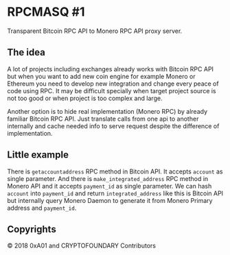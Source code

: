 # RPCMASQ #1

Transparent Bitcoin RPC API to Monero RPC API proxy server.

## The idea

A lot of projects including exchanges already works with Bitcoin RPC API but when you want to add new coin engine for example Monero or Ethereum you need to develop new integration and change every peace of code using RPC. It may be difficult specially when target project source is not too good or when project is too complex and large.

Another option is to hide real implementation (Monero RPC) by already familiar Bitcoin RPC API. Just translate calls from one api to another internally and cache needed info to serve request despite the difference of implementation.

## Little example

There is `getaccountaddress` RPC method in Bitcoin API. It accepts `account` as single parameter. And there is `make_integrated_address` RPC method in Monero API and it accepts `payment_id` as single parameter. We can hash `account` into `payment_id` and return `integrated_address` like this is Bitcoin API but internally query Monero Daemon to generate it from Monero Primary address and `payment_id`.

## Copyrights

&copy; 2018 0xA01 and CRYPTOFOUNDARY Contributors

